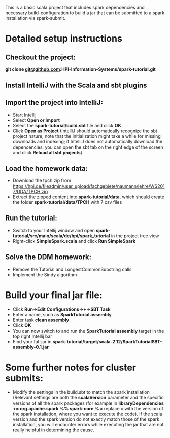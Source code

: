 This is a basic scala project that includes spark dependencies and necessary build-configuration to build a jar that can be submitted to a spark installation via spark-submit.

# Detailed setup instructions

## Checkout the project:
**git clone git@github.com:HPI-Information-Systems/spark-tutorial.git**

## Install IntelliJ with the Scala and sbt plugins

## Import the project into IntelliJ:
- Start Intellij
- Select **Open or Import**
- Select the **spark-tutorial/build.sbt** file and click **OK**
- Click **Open as Project** (IntelliJ should automatically recognize the sbt project nature; note that the initialization might take a while for missing downloads and indexing; if IntelliJ does not automatically download the depencencies, you can open the sbt tab on the right edge of the screen and click **Reload all sbt projects**)

## Load the homework data:
- Download the tpch.zip from https://hpi.de/fileadmin/user_upload/fachgebiete/naumann/lehre/WS2017/DDA/TPCH.zip
- Extract the zipped content into **spark-tutorial/data**, which should create the folder **spark-tutorial/data/TPCH** with 7 csv files

## Run the tutorial:
- Switch to your Intellij window and open **spark-tutorial/src/main/scala/de/hpi/spark_tutorial** in the project tree view
- Right-click **SimpleSpark.scala** and click **Run SimpleSpark**

## Solve the DDM homework:
- Remove the Tutorial and LongestCommonSubstring calls
- Implement the Sindy algorithm

# Build your final jar file:
- Click **Run**->**Edit Configurations**->**+**->**SBT Task** 
- Enter a name, such as **SparkTutorial assembly**
- Enter task **clean assembly**
- Click **OK**
- You can now switch to and run the **SparkTutorial assembly** target in the top right Intellij bar
- Find your fat-jar in **spark-tutorial/target/scala-2.12/SparkTutorialSBT-assembly-0.1.jar**

# Some further notes for cluster submits: 
- Modify the settings in the build.sbt to match the spark installation (Relevant settings are both the **scalaVersion** parameter and the specific versions of all the spark packages (for example in **libraryDependencies += **org.apache.spark** %% **spark-core** % **x**** replace x with the version of the spark installation, where you want to execute the code). If the scala version and the spark version do not exactly match those of the spark installation, you will encounter errors while executing the jar that are not really helpful in determining the cause.
